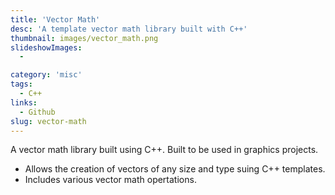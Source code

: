 ```yaml
---
title: 'Vector Math'
desc: 'A template vector math library built with C++'
thumbnail: images/vector_math.png
slideshowImages:
  -

category: 'misc'
tags:
  - C++
links:
  - Github
slug: vector-math
---
```


A vector math library built using C++. Built to be used in graphics projects.

- Allows the creation of vectors of any size and type suing C++ templates.
- Includes various vector math opertations.
